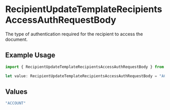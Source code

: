 # RecipientUpdateTemplateRecipientsAccessAuthRequestBody

The type of authentication required for the recipient to access the document.

## Example Usage

```typescript
import { RecipientUpdateTemplateRecipientsAccessAuthRequestBody } from "@documenso/sdk-typescript/models/operations";

let value: RecipientUpdateTemplateRecipientsAccessAuthRequestBody = "ACCOUNT";
```

## Values

```typescript
"ACCOUNT"
```